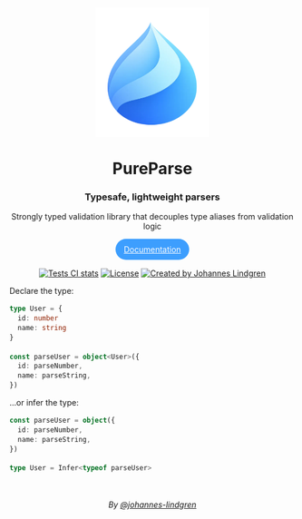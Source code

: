 <div align="center">
  <img src="logo.webp" width="200px" align="center" alt="PureParse logo" />  
  <h1 align="center">PureParse</h1>
  <h3>Typesafe, lightweight parsers</h3>
  <p align="center">
    Strongly typed validation library that decouples type aliases from validation logic
  </p>
  <p align="center">
  <a href="https://pure-parse.vercel.app" style="padding: 10px 15px; background-color: #3d9efe; color: white; border-radius: 20px; line-height: 38px; font-size: 14px">Documentation</a>
  </p>
</div>


<p align="center">
<a href="https://github.com/johannes-lindgren/pure-parse/actions/workflows/code-integration-checks.yml" rel="nofollow"><img src="https://img.shields.io/badge/Tests-passing-yellow0green.svg" alt="Tests CI stats"></a>
<a href="https://opensource.org/licenses/MIT" rel="nofollow"><img src="https://img.shields.io/badge/Licence-MIT-green" alt="License"></a>
<a href="https://github.com/johannes-lindgren" rel="nofollow"><img src="https://img.shields.io/badge/Author-@johannes--lindgren-blue.svg" alt="Created by Johannes Lindgren"></a>
</p>

Declare the type:

```ts
type User = {
  id: number
  name: string
}

const parseUser = object<User>({
  id: parseNumber,
  name: parseString,
})
```

...or infer the type:

```ts
const parseUser = object({
  id: parseNumber,
  name: parseString,
})

type User = Infer<typeof parseUser>
```

<br/>

<br/>
<div align="center">
  <em>By <a href="https://github.com/johannes-lindgren">@johannes-lindgren</a></em>
</div>
